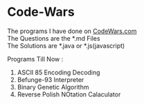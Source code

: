 # Code-Wars
  The programs I have done on [CodeWars.com](http://www.codewars.com/about)  
   The Questions are the *.md Files  
   The Solutions are *.java or *.js(javascript)  

Programs Till Now :

  1. ASCII 85 Encoding Decoding
  2. Befunge-93 Interpreter
  3. Binary Genetic Algorithm
  4. Reverse Polish NOtation Calaculator

